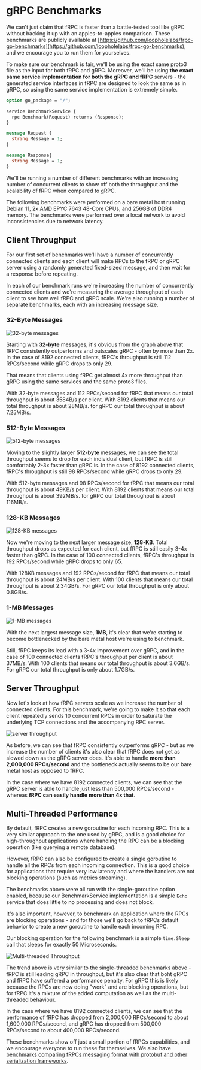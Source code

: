 # gRPC Benchmarks

We can't just claim that fRPC is faster than a battle-tested tool like gRPC without backing it up with an apples-to-apples comparison.
These benchmarks are publicly available at [https://github.com/loopholelabs/frpc-go-benchmarks](https://github.com/loopholelabs/frpc-go-benchmarks), and we encourage you to run them for yourselves.

To make sure our benchmark is fair, we'll be using the exact same proto3 file as the input for both fRPC and gRPC.
Moreover, we'll be using **the exact same service implementation for both the gRPC and fRPC** servers - the generated service interfaces in fRPC are designed to look the same as in gRPC,
so using the same service implementation is extremely simple.

```protobuf Benchmark Proto3 File
option go_package = "/";

service BenchmarkService {
  rpc Benchmark(Request) returns (Response);
}

message Request {
  string Message = 1;
}

message Response{
  string Message = 1;
}
```

We'll be running a number of different benchmarks with an increasing number of concurrent clients to show off both the throughput and the scalability of fRPC when compared to gRPC.

The following benchmarks were performed on a bare metal host running Debian 11, 2x AMD EPYC 7643 48-Core CPUs, and 256GB of DDR4 memory. The benchmarks were performed over a local network to avoid inconsistencies due to network latency.

## Client Throughput

For our first set of benchmarks we'll have a number of concurrently connected clients and each client will make RPCs to the fRPC or
gRPC server using a randomly generated fixed-sized message, and then wait for a response before repeating.

In each of our benchmark runs we're increasing the number of concurrently connected clients and we're measuring the average throughput of each client to see how well fRPC and gRPC scale. We're also
running a number of separate benchmarks, each with an increasing message size.

### 32-Byte Messages

![32-byte messages](../images/grpc/32byte.png)

Starting with **32-byte** messages, it's obvious from the graph above that fRPC consistently outperforms and outscales gRPC -
often by more than 2x. In the case of 8192 connected clients, fRPC's throughput is still 112 RPCs/second while gRPC drops to only 29.

That means that clients using fRPC get almost 4x more throughput than gRPC using the same services and the same proto3 files.

With 32-byte messages and 112 RPCs/second for fRPC that means our total throughput is about 3584B/s per client. With 8192
clients that means our total throughput is about 28MB/s. for gRPC our total throughput is about 7.25MB/s.

### 512-Byte Messages

![512-byte messages](../images/grpc/512byte.png)

Moving to the slightly larger **512-byte** messages, we can see the total throughput seems to drop for each individual client, but
fRPC is still comfortably 2-3x faster than gRPC is. In the case of 8192 connected clients, fRPC's throughput is still 98 RPCs/second while gRPC drops to only 29.

With 512-byte messages and 98 RPCs/second for fRPC that means our total throughput is about 49KB/s per client. With 8192
clients that means our total throughput is about 392MB/s. for gRPC our total throughput is about 116MB/s.

### 128-KB Messages

![128-KB messages](../images/grpc/128kb.png)

Now we're moving to the next larger message size, **128-KB**. Total throughput drops as expected for each client, but fRPC is still
easily 3-4x faster than gRPC. In the case of 100 connected clients, fRPC's throughput is 192 RPCs/second while gRPC drops to only 65.

With 128KB messages and 192 RPCs/second for fRPC that means our total throughput is about 24MB/s per client.
With 100 clients that means our total throughput is about 2.34GB/s. For gRPC our total throughput is only about 0.8GB/s.

### 1-MB Messages

![1-MB messages](../images/grpc/1mb.png)

With the next largest message size, **1MB**, it's clear that we're starting to become bottlenecked by the bare metal host we're using to benchmark.

Still, fRPC keeps its lead with a 3-4x improvement over gRPC, and in the case of 100 connected clients fRPC's throughput
per client is about 37MB/s. With 100 clients that means our total throughput is about 3.6GB/s. For gRPC our total throughput is only about 1.7GB/s.

## Server Throughput

Now let's look at how fRPC servers scale as we increase the number of connected clients.
For this benchmark, we're going to make it so that each client repeatedly sends 10 concurrent RPCs in order to
saturate the underlying TCP connections and the accompanying RPC server.

![server throughput](../images/grpc/throughput.png)

As before, we can see that fRPC consistently outperforms gRPC - but as we increase the number of clients it's also
clear that fRPC does not get as slowed down as the gRPC server does. It's able to handle **more than
2,000,000 RPCs/second** and the bottleneck actually seems to be our bare metal host as opposed to fRPC.

In the case where we have 8192 connected clients, we can see that the gRPC server is able to handle just less than 500,000 RPCs/second - whereas **fRPC can easily handle more than 4x that**.

## Multi-Threaded Performance

By default, fRPC creates a new goroutine for each incoming RPC. This is a very similar approach to the one used by gRPC,
and is a good choice for high-throughput applications where handling the RPC can be a blocking operation (like querying a remote
database).

However, fRPC can also be configured to create a single goroutine to handle all the RPCs from
each incoming connection. This is a good choice for applications that require very low latency and where the
handlers are not blocking operations (such as metrics streaming).

The benchmarks above were all run with the single-goroutine option enabled, because our
BenchmarkService implementation is a simple `Echo` service that does little to no processing and does
not block.

It's also important, however, to benchmark an application where the RPCs are blocking operations - and for those we'll go back
to fRPCs default behavior to create a new goroutine to handle each incoming RPC.

Our blocking operation for the following benchmark is a simple `time.Sleep` call that sleeps for exactly 50 Microseconds.

![Multi-threaded Throughput](../images/grpc/multi.png)

The trend above is very similar to the single-threaded benchmarks above - fRPC is still leading gRPC in throughput, but it's also clear that boht gRPC and fRPC have suffered a performance penalty. For gRPC this is likely because the RPCs are now doing "work" and are blocking operations, but
for fRPC it's a mixture of the added computation as well as the multi-threaded behaviour.

In the case where we have 8192 connected clients, we can see that the performance of fRPC has dropped from 2,000,000 RPCs/second to about 1,600,000 RPCs/second, and gRPC has dropped from 500,000 RPCs/second to about 400,000 RPCs/second.

These benchmarks show off just a small portion of fRPCs capabilities, and we encourage everyone to run
these for themselves. We also have [benchmarks comparing fRPCs messaging format with protobuf and other serialization frameworks](https://github.com/loopholelabs/polyglot-go-benchmarks).
